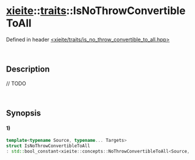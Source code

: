 # [xieite](../../xieite.md)\:\:[traits](../../traits.md)\:\:IsNoThrowConvertibleToAll
Defined in header [<xieite/traits/is_no_throw_convertible_to_all.hpp>](../../../include/xieite/traits/is_no_throw_convertible_to_all.hpp)

&nbsp;

## Description
// TODO

&nbsp;

## Synopsis
#### 1)
```cpp
template<typename Source, typename... Targets>
struct IsNoThrowConvertibleToAll
: std::bool_constant<xieite::concepts::NoThrowConvertibleToAll<Source, Targets...>> {};
```

